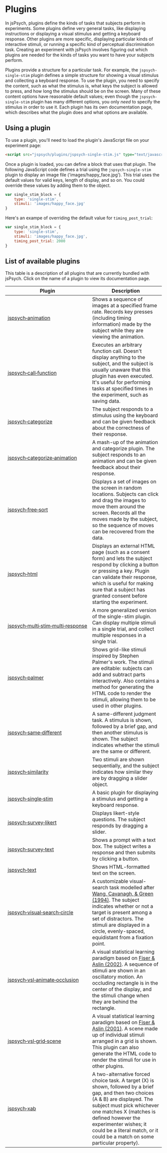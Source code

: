 # Plugins

In jsPsych, plugins define the kinds of tasks that subjects perform in experiments. Some plugins define very general tasks, like displaying instructions or displaying a visual stimulus and getting a keyboard response. Other plugins are more specific, displaying particular kinds of interactive stimuli, or running a specific kind of perceptual discrimination task. Creating an experiment with jsPsych involves figuring out which plugins are needed for the kinds of tasks you want to have your subjects perform.

Plugins provide a structure for a particular task. For example, the `jspsych-single-stim` plugin defines a simple structure for showing a visual stimulus and collecting a keyboard response. To use the plugin, you need to specify the content, such as what the stimulus is, what keys the subject is allowed to press, and how long the stimulus should be on the screen. Many of these content options have reasonable default values; even though the `jspsych-single-stim` plugin has many different options, you only *need* to specify the stimulus in order to use it. Each plugin has its own documentation page, which describes what the plugin does and what options are available.

## Using a plugin

To use a plugin, you'll need to load the plugin's JavaScript file on your experiment page:

```html
<script src="jspsych/plugins/jspsych-single-stim.js" type="text/javascript"></script>
```

Once a plugin is loaded, you can define a block that uses that plugin. The following JavaScript code defines a trial using the `jspsych-single-stim` plugin to display an image file ('images/happy_face.jpg'). This trial uses the default values for valid keys, length of display, and so on. You could override these values by adding them to the object.

```javascript
var single_stim_block = {
	type: 'single-stim',
	stimuli: 'images/happy_face.jpg'
}
```

Here's an exampe of overriding the default value for `timing_post_trial`:

```javascript
var single_stim_block = {
	type: 'single-stim',
	stimuli: 'images/happy_face.jpg',
	timing_post_trial: 2000
}
```

## List of available plugins

This table is a description of all plugins that are currently bundled with jsPsych. Click on the name of a plugin to view its documentation page.

 Plugin | Description
 ------ | -----------
 [jspsych&#8209;animation](plugins/jspsych-animation) | Shows a sequence of images at a specified frame rate. Records key presses (including timing information) made by the subject while they are viewing the animation.
 [jspsych&#8209;call&#8209;function](plugins/jspsych-call-function) | Executes an arbitrary function call. Doesn't display anything to the subject, and the subject is usually unaware that this plugin has even executed. It's useful for performing tasks at specified times in the experiment, such as saving data.
 [jspsych&#8209;categorize](plugins/jspsych-categorize) | The subject responds to a stimulus using the keyboard and can be given feedback about the correctness of their response.
 [jspsych&#8209;categorize&#8209;animation](plugins/jspsych-categorize-animation) | A mash-up of the animation and categorize plugin. The subject responds to an animation and can be given feedback about their response.
 [jspsych&#8209;free&#8209;sort](plugins/jspsych-free-sort) | Displays a set of images on the screen in random locations. Subjects can click and drag the images to move them around the screen. Records all the moves made by the subject, so the sequence of moves can be recovered from the data.
 [jspsych&#8209;html](plugins/jspsych-html) | Displays an external HTML page (such as a consent form) and lets the subject respond by clicking a button or pressing a key. Plugin can validate their response, which is useful for making sure that a subject has granted consent before starting the experiment.
 [jspsych&#8209;multi&#8209;stim&#8209;multi&#8209;response](plugins/jspsych-multi-stim-multi-response) | A more generalized version of the single-stim plugin. Can display multiple stimuli in a single trial, and collect multiple responses in a single trial.
 [jspsych&#8209;palmer](plugins/jspsych-palmer) | Shows grid-like stimuli inspired by Stephen Palmer's work. The stimuli are editable: subjects can add and subtract parts interactively. Also contains a method for generating the HTML code to render the stimuli, allowing them to be used in other plugins.  
 [jspsych&#8209;same&#8209;different](plugins/jspsych-same-different) | A same-different judgment task. A stimulus is shown, followed by a brief gap, and then another stimulus is shown. The subject indicates whether the stimuli are the same or different.
 [jspsych&#8209;similarity](plugins/jspsych-similarity) | Two stimuli are shown sequentially, and the subject indicates how similar they are by dragging a slider object.
 [jspsych&#8209;single&#8209;stim](plugins/jspsych-single-stim) | A basic plugin for displaying a stimulus and getting a keyboard response.
 [jspsych&#8209;survey&#8209;likert](plugins/jspsych-survey-likert) | Displays likert-style questions. The subject responds by dragging a slider.
 [jspsych&#8209;survey&#8209;text](plugins/jspsych-survey-text) | Shows a prompt with a text box. The subject writes a response and then submits by clicking a button.
 [jspsych&#8209;text](plugins/jspsych-text) | Shows HTML-formatted text on the screen.
 [jspsych&#8209;visual&#8209;search&#8209;circle](plugins/jspsych-visual-search-circle) | A customizable visual-search task modelled after [Wang, Cavanagh, & Green (1994)](http://dx.doi.org/10.3758/BF03206946). The subject indicates whether or not a target is present among a set of distractors. The stimuli are displayed in a circle, evenly-spaced, equidistant from a fixation point.
 [jspsych&#8209;vsl&#8209;animate&#8209;occlusion](plugins/jspsych-vsl-animate-occlusion) | A visual statistical learning paradigm based on [Fiser & Aslin (2002)](http://dx.doi.org/10.1037//0278-7393.28.3.458). A sequence of stimuli are shown in an oscillatory motion. An occluding rectangle is in the center of the display, and the stimuli change when they are behind the rectangle.
 [jspsych&#8209;vsl&#8209;grid&#8209;scene](plugins/jspsych-vsl-grid-scene) | A visual statistical learning paradigm based on [Fiser & Aslin (2001)](http://dx.doi.org/10.1111/1467-9280.00392). A scene made up of individual stimuli arranged in a grid is shown. This plugin can also generate the HTML code to render the stimuli for use in other plugins.
 [jspsych&#8209;xab](plugins/jspsych-xab) | A two-alternative forced choice task. A target (X) is shown, followed by a brief gap, and then two choices (A & B) are displayed. The subject must pick whichever one matches X (matches is defined however the experimenter wishes; it could be a literal match, or it could be a match on some particular property).
